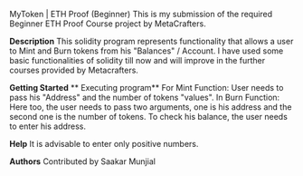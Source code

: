 MyToken | ETH Proof (Beginner) This is my submission of the required Beginner ETH Proof Course project by MetaCrafters.

**Description**
This solidity program represents functionality that allows a user to Mint and Burn tokens from his "Balances" / Account. I have used some basic functionalities of solidity till now and will improve in the further courses provided by Metacrafters.

**Getting Started**
**
Executing program**
For Mint Function: User needs to pass his "Address" and the number of tokens "values".
In Burn Function: Here too, the user needs to pass two arguments, one is his address and the second one is the number of tokens.
To check his balance, the user needs to enter his address.

**Help**
It is advisable to enter only positive numbers.

**Authors**
Contributed by Saakar Munjial



